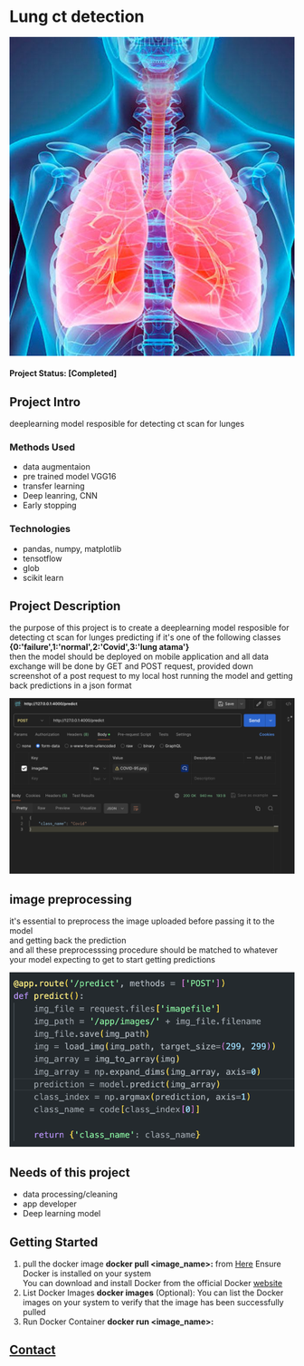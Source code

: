 # Lung ct detection 
![](images/lungs-intro-photo.jpg)

#### Project Status: [Completed]

## Project Intro
deeplearning model resposible for detecting ct scan for lunges 

### Methods Used
* data augmentaion
* pre trained model VGG16
* transfer learning
* Deep leanring, CNN
* Early stopping
  
### Technologies
* pandas, numpy, matplotlib
* tensotflow
* glob
* scikit learn 

## Project Description
the purpose of this project is to create a deeplearning model resposible for detecting ct scan for lunges predicting if it's one of the following classes 
**{0:'failure',1:'normal',2:'Covid',3:'lung atama'}**<br>
then the model should be deployed on mobile application and all data exchange will be done by GET and POST request, provided down screenshot of a post request to my local host running the model and getting back predictions in a json format 

![postman](images/postman.jpg)

## image preprocessing


it's essential to preprocess the image uploaded before passing it to the model <br>
and getting back the prediction<br>
and all these preprocesssing procedure should be matched to whatever your model expecting to get to start getting predictions

![pre rpocessing](images/preprocessing.jpg)




## Needs of this project

- data processing/cleaning
- app developer
- Deep learning model



## Getting Started

1. pull the docker image **docker pull <image_name>:<tag>** from [Here](https://hub.docker.com/repository/docker/omar88/docker_app/tags) Ensure Docker is installed on your system <br>You can download and install Docker from the official Docker [website](https://www.docker.com/get-started)
2. List Docker Images **docker images** (Optional): You can list the Docker images on your system to verify that the image has been successfully pulled
3. Run Docker Container **docker run <options> <image_name>:<tag>**


## [Contact](https://www.linkedin.com/in/omar-magdy-197a88215/)

